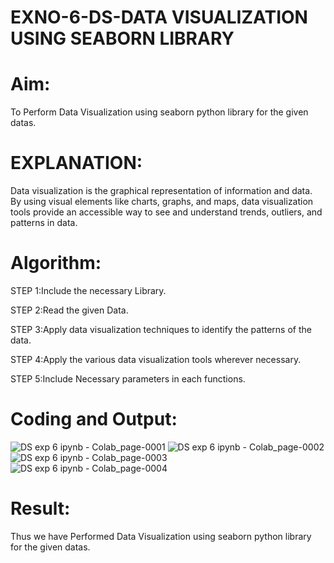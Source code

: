 # EXNO-6-DS-DATA VISUALIZATION USING SEABORN LIBRARY

# Aim:
  To Perform Data Visualization using seaborn python library for the given datas.

# EXPLANATION:
Data visualization is the graphical representation of information and data. By using visual elements like charts, graphs, and maps, data visualization tools provide an accessible way to see and understand trends, outliers, and patterns in data.

# Algorithm:
STEP 1:Include the necessary Library.

STEP 2:Read the given Data.

STEP 3:Apply data visualization techniques to identify the patterns of the data.

STEP 4:Apply the various data visualization tools wherever necessary.

STEP 5:Include Necessary parameters in each functions.

# Coding and Output:
![DS exp 6 ipynb - Colab_page-0001](https://github.com/user-attachments/assets/47b0b2b0-392c-42ed-957e-12dd1721ece1)
![DS exp 6 ipynb - Colab_page-0002](https://github.com/user-attachments/assets/fbb0678a-ba91-4dd3-8012-6eb592f887cf)
![DS exp 6 ipynb - Colab_page-0003](https://github.com/user-attachments/assets/536b175b-9153-4e4f-9e1c-efce1c4c9707)
![DS exp 6 ipynb - Colab_page-0004](https://github.com/user-attachments/assets/138c9e2c-1578-4bb0-9688-1bc740493351)


# Result:
Thus we have Performed Data Visualization using seaborn python library for the given datas.
